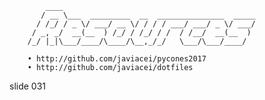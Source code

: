             ____
           / __ \___  _________  __  _______________  _____
          / /_/ / _ \/ ___/ __ \/ / / / ___/ ___/ _ \/ ___/
         / _, _/  __(__  ) /_/ / /_/ / /  / /__/  __(__  )
        /_/ |_|\___/____/\____/\__,_/_/   \___/\___/____/

        • http://github.com/javiacei/pycones2017
        • http://github.com/javiacei/dotfiles

















































































slide 031
